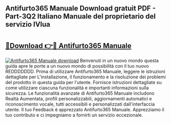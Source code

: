 ## Antifurto365 Manuale Download gratuit PDF - Part-3Q2 Italiano Manuale del proprietario del servizio IVlua

# <h2><a href="http://dfc7w1q.blite.top/?on=Antifurto365+Manuale">🔗Download 👉🔴 Antifurto365 Manuale</a></h2>

[![Antifurto365 Manuale download](https://i.imgur.com/lujVjoI.png)](http://dfc7w1q.blite.top/?on=Antifurto365+Manuale)
Benvenuti in un nuovo mondo questa guida apre le porte a un nuovo mondo di possibilità con il tuo nuovo REDDDDDDD. Prima di utilizzare Antifurto365 Manuale, leggere le istruzioni dettagliate per L'installazione, il funzionamento e la risoluzione dei problemi del prodotto in questa guida per l'utente. Fornisce istruzioni dettagliate su come utilizzare ciascuna funzionalità e importanti informazioni sulla sicurezza. Le funzionalità avanzate di Antifurto365 Manuale includono Realtà Aumentata, profili personalizzabili, aggiornamenti automatici e riconoscimento vocale, tutti accessibili e personalizzati dall'interfaccia utente. Il tuo Feedback è apprezzato Antifurto365 Manuale. Apprezziamo il tuo contributo e ci impegniamo a fornirti un servizio eccezionale.
